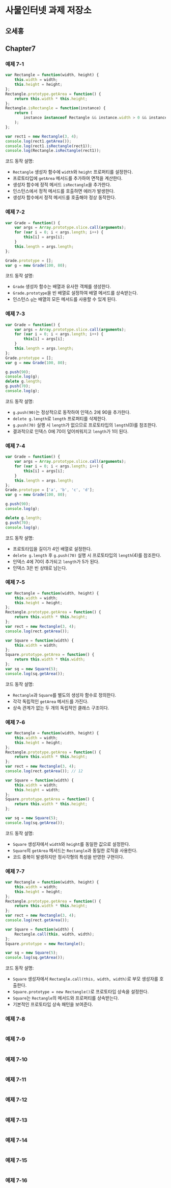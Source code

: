 # 사물인터넷 과제 저장소
## 오세홍

## Chapter7
### 예제 7-1
```javascript
var Rectangle = function(width, height) {
	this.width = width;
	this.height = height;
};
Rectangle.prototype.getArea = function() {
	return this.width * this.height;
};
Rectangle.isRectangle = function(instance) {
	return (
		instance instanceof Rectangle && instance.width > 0 && instance.height > 0
	);
};

var rect1 = new Rectangle(3, 4);
console.log(rect1.getArea());
console.log(rect1.isRectangle(rect1));
console.log(Rectangle.isRectangle(rect1));
```
코드 동작 설명:
- `Rectangle` 생성자 함수에 `width`와 `height` 프로퍼티를 설정한다.
- 프로토타입에 `getArea` 메서드를 추가하여 면적을 계산한다.
- 생성자 함수에 정적 메서드 `isRectangle`을 추가한다.
- 인스턴스에서 정적 메서드를 호출하면 에러가 발생한다.
- 생성자 함수에서 정적 메서드를 호출해야 정상 동작한다.

### 예제 7-2
```javascript
var Grade = function() {
	var args = Array.prototype.slice.call(arguments);
	for (var i = 0; i < args.length; i++) {
		this[i] = args[i];
	}
	this.length = args.length;
};

Grade.prototype = [];
var g = new Grade(100, 80);
```
코드 동작 설명:
- `Grade` 생성자 함수는 배열과 유사한 객체를 생성한다.
- `Grade.prototype`을 빈 배열로 설정하여 배열 메서드를 상속받는다.
- 인스턴스 `g`는 배열의 모든 메서드를 사용할 수 있게 된다.

### 예제 7-3
```javascript
var Grade = function() {
	var args = Array.prototype.slice.call(arguments);
	for (var i = 0; i < args.length; i++) {
		this[i] = args[i];
	}
	this.length = args.length;
};
Grade.prototype = [];
var g = new Grade(100, 80);

g.push(90);
console.log(g);
delete g.length;
g.push(70);
console.log(g);
```
코드 동작 설명:
- `g.push(90)`는 정상적으로 동작하여 인덱스 2에 90을 추가한다.
- `delete g.length`로 `length` 프로퍼티를 삭제한다.
- `g.push(70)` 실행 시 `length`가 없으므로 프로토타입의 `length`(0)를 참조한다.
- 결과적으로 인덱스 0에 70이 덮어씌워지고 `length`가 1이 된다.

### 예제 7-4
```javascript
var Grade = function() {
	var args = Array.prototype.slice.call(arguments);
	for (var i = 0; i < args.length; i++) {
		this[i] = args[i];
	}
	this.length = args.length;
};
Grade.prototype = ['a', 'b', 'c', 'd'];
var g = new Grade(100, 80);

g.push(90);
console.log(g);

delete g.length;
g.push(70);
console.log(g);
```
코드 동작 설명:
- 프로토타입을 길이가 4인 배열로 설정한다.
- `delete g.length` 후 `g.push(70)` 실행 시 프로토타입의 `length`(4)를 참조한다.
- 인덱스 4에 70이 추가되고 `length`가 5가 된다.
- 인덱스 3은 빈 상태로 남는다.

### 예제 7-5
```javascript
var Rectangle = function(width, height) {
	this.width = width;
	this.height = height;
};
Rectangle.prototype.getArea = function() {
	return this.width * this.height;
};
var rect = new Rectangle(3, 4);
console.log(rect.getArea());

var Square = function(width) {
	this.width = width;
};
Square.prototype.getArea = function() {
	return this.width * this.width;
};
var sq = new Square(5);
console.log(sq.getArea());
```
코드 동작 설명:
- `Rectangle`과 `Square`를 별도의 생성자 함수로 정의한다.
- 각각 독립적인 `getArea` 메서드를 가진다.
- 상속 관계가 없는 두 개의 독립적인 클래스 구조이다.

### 예제 7-6
```javascript
var Rectangle = function(width, height) {
	this.width = width;
	this.height = height;
};
Rectangle.prototype.getArea = function() {
	return this.width * this.height;
};
var rect = new Rectangle(3, 4);
console.log(rect.getArea()); // 12

var Square = function(width) {
	this.width = width;
	this.height = width;
};
Square.prototype.getArea = function() {
	return this.width * this.height;
};

var sq = new Square(5);
console.log(sq.getArea());
```
코드 동작 설명:
- `Square` 생성자에서 `width`와 `height`를 동일한 값으로 설정한다.
- `Square`의 `getArea` 메서드는 `Rectangle`과 동일한 로직을 사용한다.
- 코드 중복이 발생하지만 정사각형의 특성을 반영한 구현이다.

### 예제 7-7
```javascript
var Rectangle = function(width, height) {
	this.width = width;
	this.height = height;
};
Rectangle.prototype.getArea = function() {
	return this.width * this.height;
};
var rect = new Rectangle(3, 4);
console.log(rect.getArea());

var Square = function(width) {
	Rectangle.call(this, width, width);
};
Square.prototype = new Rectangle();

var sq = new Square(5);
console.log(sq.getArea());
```
코드 동작 설명:
- `Square` 생성자에서 `Rectangle.call(this, width, width)`로 부모 생성자를 호출한다.
- `Square.prototype = new Rectangle()`로 프로토타입 상속을 설정한다.
- `Square`는 `Rectangle`의 메서드와 프로퍼티를 상속받는다.
- 기본적인 프로토타입 상속 패턴을 보여준다.

### 예제 7-8
```javascript

```


### 예제 7-9
```javascript

```


### 예제 7-10
```javascript

```


### 예제 7-11
```javascript

```


### 예제 7-12
```javascript

```


### 예제 7-13
```javascript

```


### 예제 7-14
```javascript

```


### 예제 7-15
```javascript

```


### 예제 7-16
```javascript

```